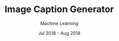 ---
title: Image Caption Generator
subtitle: Machine Learning
layout: default
modal-id: 1
date: Jul 2018 - Aug 2018
img: caption.png
thumbnail: caption_thumbnail.png
alt: Image Caption Generation
project-date: Jul 2018 - Aug 2018
category: Machine Learning
description: Applied Machine Learning algorithms on RNNs along with LSM technique to generate captions for images in a single pass. Additionally, Beam Search technique was also accomodated to further increase the efficiency of the results. The machine was trained using Flickr 8k dataset.
---